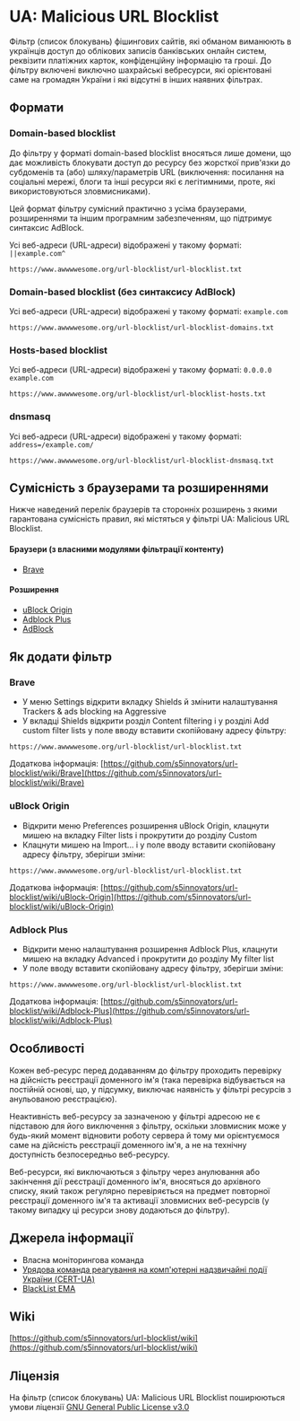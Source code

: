 # UA: Malicious URL Blocklist

Фільтр (список блокувань) фішингових сайтів, які обманом виманюють в українців доступ до облікових записів банківських онлайн систем, реквізити платіжних карток, конфіденційну інформацію та гроші. До фільтру включені виключно шахрайські вебресурси, які орієнтовані саме на громадян України і які відсутні в інших наявних фільтрах.

## Формати

### Domain-based blocklist

До фільтру у форматі domain-based blocklist вносяться лише домени, що дає можливість блокувати доступ до ресурсу без жорсткої прив'язки до субдоменів та (або) шляху/параметрів URL (виключення: посилання на соціальні мережі, блоги та інші ресурси які є легітимними, проте, які використовуються зловмисниками).

Цей формат фільтру сумісний практично з усіма браузерами, розширеннями та іншим програмним забезпеченням, що підтримує синтаксис AdBlock.

Усі веб-адреси (URL-адреси) відображені у такому форматі: `||example.com^`

```
https://www.awwwwesome.org/url-blocklist/url-blocklist.txt
```

### Domain-based blocklist (без синтаксису AdBlock)

Усі веб-адреси (URL-адреси) відображені у такому форматі: `example.com`

```
https://www.awwwwesome.org/url-blocklist/url-blocklist-domains.txt
```

### Hosts-based blocklist

Усі веб-адреси (URL-адреси) відображені у такому форматі: `0.0.0.0 example.com`

```
https://www.awwwwesome.org/url-blocklist/url-blocklist-hosts.txt
```

### dnsmasq

Усі веб-адреси (URL-адреси) відображені у такому форматі: `address=/example.com/`

```
https://www.awwwwesome.org/url-blocklist/url-blocklist-dnsmasq.txt
```

## Сумісність з браузерами та розширеннями

Нижче наведений перелік браузерів та сторонніх розширень з якими гарантована сумісність правил, які містяться у фільтрі UA: Malicious URL Blocklist.

#### Браузери (з власними модулями фільтрації контенту)
* [Brave](https://brave.com/)

#### Розширення
* [uBlock Origin](https://ublockorigin.com/)
* [Adblock Plus](https://adblockplus.org/features)
* [AdBlock](https://getadblock.com/)

## Як додати фільтр

### Brave

- У меню Settings відкрити вкладку Shields й змінити налаштування Trackers & ads blocking на Aggressive
- У вкладці Shields відкрити розділ Content filtering і у розділі Add custom filter lists у поле вводу вставити скопійовану адресу фільтру:

```
https://www.awwwwesome.org/url-blocklist/url-blocklist.txt
```

Додаткова інформація: [https://github.com/s5innovators/url-blocklist/wiki/Brave](https://github.com/s5innovators/url-blocklist/wiki/Brave)

### uBlock Origin

- Відкрити меню Preferences розширення uBlock Origin, клацнути мишею на вкладку Filter lists і прокрутити до розділу Custom
- Клацнути мишею на Import... і у поле вводу вставити скопійовану адресу фільтру, зберігши зміни:

```
https://www.awwwwesome.org/url-blocklist/url-blocklist.txt
```

Додаткова інформація: [https://github.com/s5innovators/url-blocklist/wiki/uBlock-Origin](https://github.com/s5innovators/url-blocklist/wiki/uBlock-Origin)

### Adblock Plus

- Відкрити меню налаштування розширення Adblock Plus, клацнути мишею на вкладку Advanced і прокрутити до розділу My filter list
- У поле вводу вставити скопійовану адресу фільтру, зберігши зміни:

```
https://www.awwwwesome.org/url-blocklist/url-blocklist.txt
```

Додаткова інформація: [https://github.com/s5innovators/url-blocklist/wiki/Adblock-Plus](https://github.com/s5innovators/url-blocklist/wiki/Adblock-Plus)

## Особливості

Кожен веб-ресурс перед додаванням до фільтру проходить перевірку на дійсність реєстрації доменного ім'я (така перевірка відбувається на постійній основі, що, у підсумку, виключає наявність у фільтрі ресурсів з анульованою реєстрацією).

Неактивність веб-ресурсу за зазначеною у фільтрі адресою не є підставою для його виключення з фільтру, оскільки зловмисник може у будь-який момент відновити роботу сервера й тому ми орієнтуємося саме на дійсність реєстрації доменного ім'я, а не на технічну доступність безпосередньо веб-ресурсу.

Веб-ресурси, які виключаються з фільтру через анулювання або закінчення дії реєстрації доменного ім'я, вносяться до архівного списку, який також регулярно перевіряється на предмет повторної реєстрації доменного ім'я та активації зловмисних веб-ресурсів (у такому випадку ці ресурси знову додаються до фільтру).

## Джерела інформації

* Власна моніторингова команда
* [Урядова команда реагування на комп'ютерні надзвичайні події України (CERT-UA)](https://cert.gov.ua/)
* [BlackList EMA](https://www.ema.com.ua/citizens/blacklist/)

## Wiki

[https://github.com/s5innovators/url-blocklist/wiki](https://github.com/s5innovators/url-blocklist/wiki)

## Ліцензія

На фільтр (список блокувань) UA: Malicious URL Blocklist поширюються умови ліцензії [GNU General Public License v3.0](https://github.com/s5innovators/url-blocklist/blob/main/LICENSE)
